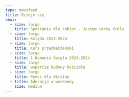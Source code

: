 ```yaml
---
type: newsfeed
title: Dzieje się
news:
  - size: large
    title: Spotkanie dla kobiet - Jestem córką Króla
  - size: large
    title: Kolęda 2023-2024
  - size: large
    title: Kurs przedmałżeński
  - size: large
    title: 1 Komunia Święta 2023-2024
  - size: large
    title: wsparcie budowy kościoła
  - size: large
    title: Pomoc dla Ukrainy
  - title: Adoracja w weekendy
    size: medium
---
```

